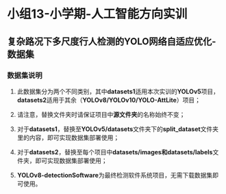 # 小组13-小学期-人工智能方向实训

## 复杂路况下多尺度行人检测的YOLO网络自适应优化-数据集

### 数据集说明

1.  此数据集分为两个不同类别，其中**datasets1**适用本次实训的**YOLOv5**项目，**datasets2**适用于其余（**YOLOv8/YOLOv10/YOLO-AttLite**）项目；
2.  请注意，替换文件夹时请保证项目中**源文件夹**的名称始终不变；
3.  对于**datasets1**，替换至**YOLOv5/datasets**文件夹下的**split_dataset**文件夹里的内容，即可实现数据集部署使用；
4.  对于**datasets2**，替换至每个项目中**datasets/images和datasets/labels**文件夹，即可实现数据集部署使用；

5.  **YOLOv8-detectionSoftware**为最终检测软件系统项目，无需下载数据集即可使用。
